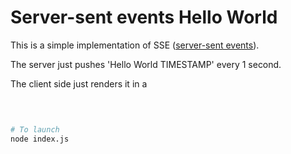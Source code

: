 Server-sent events Hello World
======

This is a simple implementation of SSE ([server-sent events](https://developer.mozilla.org/en-US/docs/Web/API/Server-sent_events/Using_server-sent_events)).

The server just pushes 'Hello World TIMESTAMP' every 1 second.

The client side just renders it in a <pre>

```sh
# To launch
node index.js
```
